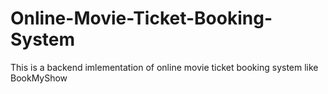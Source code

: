 # Online-Movie-Ticket-Booking-System
This is a backend imlementation of online movie ticket booking system like BookMyShow
